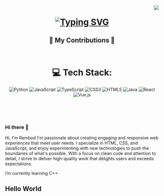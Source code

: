 <img align="right" src="https://visitor-badge.laobi.icu/badge?page_id=rpg225.rpg225" >
    <h1 align="center">
        <a href="https://git.io/typing-svg"><img src="https://readme-typing-svg.herokuapp.com?font=Fira+Code&pause=1000&random=false&width=435&lines=Hi!+I+am+Rambod!" alt="Typing SVG" /></a>
        </a>
         </h1>

<div align="center">
  <h2>🐍 My Contributions 🐍</h2>
  <br>
     
# 💻 Tech Stack:
![Python](https://img.shields.io/badge/python-3670A0?style=for-the-badge&logo=python&logoColor=ffdd54) ![JavaScript](https://img.shields.io/badge/javascript-%23323330.svg?style=for-the-badge&logo=javascript&logoColor=%23F7DF1E) ![TypeScript](https://img.shields.io/badge/typescript-%23007ACC.svg?style=for-the-badge&logo=typescript&logoColor=white) ![CSS3](https://img.shields.io/badge/css3-%231572B6.svg?style=for-the-badge&logo=css3&logoColor=white) ![HTML5](https://img.shields.io/badge/html5-%23E34F26.svg?style=for-the-badge&logo=html5&logoColor=white) ![Java](https://img.shields.io/badge/java-%23ED8B00.svg?style=for-the-badge&logo=openjdk&logoColor=white) ![React](https://img.shields.io/badge/react-%2320232a.svg?style=for-the-badge&logo=react&logoColor=%2361DAFB) ![Vue.js](https://img.shields.io/badge/vue.js-%2335495e.svg?style=for-the-badge&logo=vuedotjs&logoColor=%234FC08D)
<!-- Proudly created with GPRM ( https://gprm.itsvg.in ) -->
  
  <br/><br/><br/>
</div>

### Hi there 👋

Hi, I'm Rambod
I'm passionate about creating engaging and responsive web experiences that meet user needs. I specialize in HTML, CSS, and JavaScript, and enjoy experimenting with new technologies to push the boundaries of what's possible. With a focus on clean code and attention to detail, I strive to deliver high-quality work that delights users and exceeds expectations.

I’m currently learning C++
<h2> Hello World</h2>


<!--
**rpg225/rpg225** is a ✨ _special_ ✨ repository because its `README.md` (this file) appears on your GitHub profile.

Here are some ideas to get you started:

- 🔭 I’m currently working on ...
- 🌱 I’m currently learning ...
- 👯 I’m looking to collaborate on ...
- 🤔 I’m looking for help with ...
- 💬 Ask me about ...
- 📫 How to reach me: ...
-  ...
- ⚡ Fun fact: ...
-->
